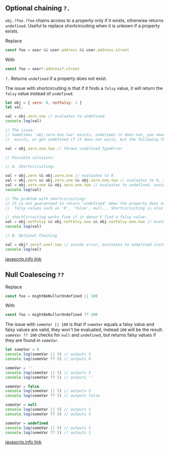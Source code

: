 
## Optional chaining `?.`

`obj.?foo.?fee` chains access to a property only if it exists, otherwise returns `undefined`. Useful to replace shortcircuiting when it is unkown if a property exists.

Replace
```js
const foo = user && user.address && user.address.street 
```
With
```js
const foo = user?.address?.street 
```
`?.` Returns `undefined` if a property does not exist.

The issue with shortcircuiting is that if it finds a `falsy` value, it will return the `falsy` value instead of `undefined`.

```js
let obj = { zero: 0, notFalsy: 1 }
let val;

val = obj.zero.one // evaluates to undefined
console.log(val)

// The issue:
// Sometimes 'obj.zero.one.two' exists, sometimes it does not, you need to get its value when it
//  exists, or get undefined if it does not exist, but the following throws an error:

val = obj.zero.one.two // throws undefined TypeError

// Possible solutions:

// A. Shortcircuiting:

val = obj.zero && obj.zero.one // evaluates to 0
val = obj.zero && obj.zero.one && obj.zero.one.two // evaluates to 0, avoids error
val = obj.zero.one && obj.zero.one.two // evaluates to undefined, avoids error
console.log(val)

// The problem with shortcircuiting:
// It is not guaranteed to return 'undefined' when the property does not exist, it will evaluate to
//  falsy values such as '0', 'false', null... Shortcircuiting is also a little hard to read

// shortCircuiting works fine if it doesn't find a falsy value:
val = obj.notFalsy && obj.notFalsy.one && obj.notFalsy.one.two // evaluates to undefined, avoids error
console.log(val)

// B. Optional Chaining

val = obj?.zero?.one?.two // avoids error, evaluates to undefined instead of '0', easy to read
console.log(val)

```

[javascrip.info link](https://javascript.info/optional-chaining)


## Null Coalescing `??`


Replace
```js
const foo = mightBeNullorUndefined || 100
```
With
```js
const foo = mightBeNullorUndefined ?? 100
```
The issue with `someVar || 100` is that if `someVar` equals a falsy value and falsy values are valid, they won't be evaluated, instead `100` will be the result. `someVar ?? 100` checks for `null` and `undefined`, but returns falsy values if they are found in `someVar`.

```js
let someVar = 0
console.log(someVar || 5) // outputs 5
console.log(someVar ?? 5) // outputs 0

someVar = ''
console.log(someVar || 5) // outputs 5
console.log(someVar ?? 5) // outputs ''

someVar = false
console.log(someVar || 5) // outputs 5
console.log(someVar ?? 5) // outputs false

someVar = null
console.log(someVar || 5) // outputs 5
console.log(someVar ?? 5) // outputs 5

someVar = undefined
console.log(someVar || 5) // outputs 5
console.log(someVar ?? 5) // outputs 5

```

[javascrip.info link](https://javascript.info/nullish-coalescing-operator)